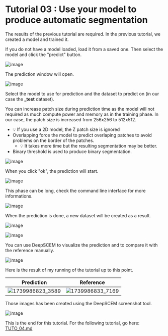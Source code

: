 # Tutorial 03 : Use your model to produce automatic segmentation

The results of the previous tutorial are required.
In the previous tutorial, we created a model and trained it.

If you do not have a model loaded, load it from a saved one.
Then select the model and click the "predict" button.

![image](https://github.com/user-attachments/assets/bcffc53d-4608-4f04-8dd9-5d33953fd0fc)

The prediction window will open.

![image](https://github.com/user-attachments/assets/f26ca3fa-2443-4140-bf1a-fa5ae80bb433)

Select the model to use for prediction and the dataset to predict on (in our case the **_test** dataset).

You can increase patch size during prediction time as the model will
not required as much compute power and memory as in the training phase.
In our case, the patch size is increased from 256x256 to 512x512.

* 💡 If you use a 2D model, the Z patch size is ignored
* Overlapping force the model to predict overlaping patches to avoid problems on the border of the patches.
  * 💡 It takes more time but the resulting segmentation may be better.
* Binary threshold is used to produce binary segmentation.

![image](https://github.com/user-attachments/assets/1b04c047-30bf-43af-8992-0bf3da27770f)

When you click "ok", the prediction will start.

![image](https://github.com/user-attachments/assets/fed92364-140d-4016-a260-a6f4f1b91fdb)

This phase can be long, check the command line interface for more informations.

![image](https://github.com/user-attachments/assets/086d83d3-79c4-41e7-b7bd-8d243826db0e)

When the prediction is done, a new dataset will be created as a result.

![image](https://github.com/user-attachments/assets/9d2c3319-4504-4c81-bee3-0ee1c7d9204a)

![image](https://github.com/user-attachments/assets/8f9e638a-4c40-446e-bedb-9fd64871b8e8)

You can use DeepSCEM to visualize the prediction and to compare it with the reference manually.

![image](https://github.com/user-attachments/assets/21d424a1-fa41-4412-8cdc-6b5d2d23f2b6)

Here is the result of my running of the tutorial up to this point.

| Prediction | Reference |
|:-:|:-:|
| ![1739986823_3589](https://github.com/user-attachments/assets/de59836b-fcfc-4202-833c-64965289d244) | ![1739986833_7169](https://github.com/user-attachments/assets/983d8242-3217-4c20-a711-2835496e2a03) | 

Those images has been created using the DeepSCEM screenshot tool.

![image](https://github.com/user-attachments/assets/44ce1cf9-a5e6-4275-a393-574d9c89ff21)


This is the end for this tutorial.
For the following tutorial, go here: [TUTO_04.md](TUTO_04.md)

